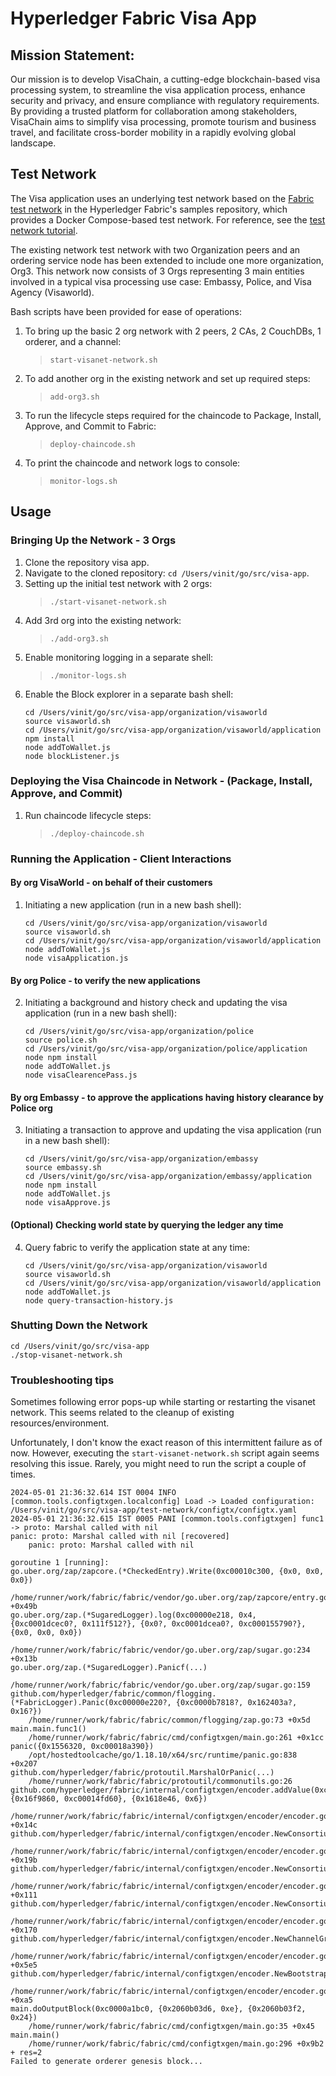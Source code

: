 [//]: # (SPDX-License-Identifier: CC-BY-4.0)

# Hyperledger Fabric Visa App

## Mission Statement:
Our mission is to develop VisaChain, a cutting-edge blockchain-based visa processing system, to streamline the visa application process, enhance security and privacy, and ensure compliance with regulatory requirements. By providing a trusted platform for collaboration among stakeholders, VisaChain aims to simplify visa processing, promote tourism and business travel, and facilitate cross-border mobility in a rapidly evolving global landscape.

## Test Network

The Visa application uses an underlying test network based on the [Fabric test network](test-network) in the Hyperledger Fabric's samples repository, which provides a Docker Compose-based test network. For reference, see the [test network tutorial](https://hyperledger-fabric.readthedocs.io/en/latest/test_network.html).

The existing network test network with two Organization peers and an ordering service node has been extended to include one more organization, Org3. This network now consists of 3 Orgs representing 3 main entities involved in a typical visa processing use case: Embassy, Police, and Visa Agency (Visaworld).

Bash scripts have been provided for ease of operations:
1. To bring up the basic 2 org network with 2 peers, 2 CAs, 2 CouchDBs, 1 orderer, and a channel:
    > `start-visanet-network.sh`
2. To add another org in the existing network and set up required steps:
    > `add-org3.sh`
3. To run the lifecycle steps required for the chaincode to Package, Install, Approve, and Commit to Fabric:
    > `deploy-chaincode.sh`
4. To print the chaincode and network logs to console:
    > `monitor-logs.sh`

## Usage

### Bringing Up the Network - 3 Orgs

1. Clone the repository visa app.
2. Navigate to the cloned repository: `cd /Users/vinit/go/src/visa-app`.
3. Setting up the initial test network with 2 orgs:
    > `./start-visanet-network.sh`
4. Add 3rd org into the existing network:
    > `./add-org3.sh`
5. Enable monitoring logging in a separate shell:
    > `./monitor-logs.sh`
6. Enable the Block explorer in a separate bash shell:
    ```
    cd /Users/vinit/go/src/visa-app/organization/visaworld
    source visaworld.sh
    cd /Users/vinit/go/src/visa-app/organization/visaworld/application
    npm install
    node addToWallet.js
    node blockListener.js
    ```

### Deploying the Visa Chaincode in Network - (Package, Install, Approve, and Commit)

1. Run chaincode lifecycle steps:
    > `./deploy-chaincode.sh`

### Running the Application - Client Interactions

#### By org VisaWorld - on behalf of their customers
1. Initiating a new application (run in a new bash shell):
    ```
    cd /Users/vinit/go/src/visa-app/organization/visaworld
    source visaworld.sh
    cd /Users/vinit/go/src/visa-app/organization/visaworld/application
    node addToWallet.js
    node visaApplication.js
    ```

#### By org Police - to verify the new applications
2. Initiating a background and history check and updating the visa application (run in a new bash shell):
    ```
    cd /Users/vinit/go/src/visa-app/organization/police
    source police.sh
    cd /Users/vinit/go/src/visa-app/organization/police/application
    node npm install
    node addToWallet.js
    node visaClearencePass.js
    ```

#### By org Embassy - to approve the applications having history clearance by Police org
3. Initiating a transaction to approve and updating the visa application (run in a new bash shell):
    ```
    cd /Users/vinit/go/src/visa-app/organization/embassy
    source embassy.sh
    cd /Users/vinit/go/src/visa-app/organization/embassy/application
    node npm install
    node addToWallet.js
    node visaApprove.js
    ```

#### (Optional) Checking world state by querying the ledger any time
4. Query fabric to verify the application state at any time:
    ```
    cd /Users/vinit/go/src/visa-app/organization/visaworld
    source visaworld.sh
    cd /Users/vinit/go/src/visa-app/organization/visaworld/application
    node addToWallet.js
    node query-transaction-history.js
    ```

### Shutting Down the Network
```
cd /Users/vinit/go/src/visa-app
./stop-visanet-network.sh
```

### Troubleshooting tips
Sometimes following error pops-up while starting or restarting the visanet network. This seems related to the cleanup of existing resources/environment.

Unfortunately, I don't know the exact reason of this intermittent failure as of now. However, executing the `start-visanet-network.sh` script again seems resolving this issue.
Rarely, you might need to run the script a couple of times. 

```
2024-05-01 21:36:32.614 IST 0004 INFO [common.tools.configtxgen.localconfig] Load -> Loaded configuration: /Users/vinit/go/src/visa-app/test-network/configtx/configtx.yaml
2024-05-01 21:36:32.615 IST 0005 PANI [common.tools.configtxgen] func1 -> proto: Marshal called with nil
panic: proto: Marshal called with nil [recovered]
	panic: proto: Marshal called with nil

goroutine 1 [running]:
go.uber.org/zap/zapcore.(*CheckedEntry).Write(0xc00010c300, {0x0, 0x0, 0x0})
	/home/runner/work/fabric/fabric/vendor/go.uber.org/zap/zapcore/entry.go:234 +0x49b
go.uber.org/zap.(*SugaredLogger).log(0xc00000e218, 0x4, {0xc0001dcec0?, 0x111f512?}, {0x0?, 0xc0001dcea0?, 0xc000155790?}, {0x0, 0x0, 0x0})
	/home/runner/work/fabric/fabric/vendor/go.uber.org/zap/sugar.go:234 +0x13b
go.uber.org/zap.(*SugaredLogger).Panicf(...)
	/home/runner/work/fabric/fabric/vendor/go.uber.org/zap/sugar.go:159
github.com/hyperledger/fabric/common/flogging.(*FabricLogger).Panic(0xc00000e220?, {0xc0000b7818?, 0x162403a?, 0x16?})
	/home/runner/work/fabric/fabric/common/flogging/zap.go:73 +0x5d
main.main.func1()
	/home/runner/work/fabric/fabric/cmd/configtxgen/main.go:261 +0x1cc
panic({0x1556320, 0xc00018a390})
	/opt/hostedtoolcache/go/1.18.10/x64/src/runtime/panic.go:838 +0x207
github.com/hyperledger/fabric/protoutil.MarshalOrPanic(...)
	/home/runner/work/fabric/fabric/protoutil/commonutils.go:26
github.com/hyperledger/fabric/internal/configtxgen/encoder.addValue(0xc000188640, {0x16f9860, 0xc00014fd60}, {0x1618e46, 0x6})
	/home/runner/work/fabric/fabric/internal/configtxgen/encoder/encoder.go:59 +0x14c
github.com/hyperledger/fabric/internal/configtxgen/encoder.NewConsortiumOrgGroup(0xc0001d59e0)
	/home/runner/work/fabric/fabric/internal/configtxgen/encoder/encoder.go:246 +0x19b
github.com/hyperledger/fabric/internal/configtxgen/encoder.NewConsortiumGroup(0xc00000dfe0)
	/home/runner/work/fabric/fabric/internal/configtxgen/encoder/encoder.go:373 +0x111
github.com/hyperledger/fabric/internal/configtxgen/encoder.NewConsortiumsGroup(0x1563700?)
	/home/runner/work/fabric/fabric/internal/configtxgen/encoder/encoder.go:355 +0x170
github.com/hyperledger/fabric/internal/configtxgen/encoder.NewChannelGroup(0xc0000a1bc0)
	/home/runner/work/fabric/fabric/internal/configtxgen/encoder/encoder.go:168 +0x5e5
github.com/hyperledger/fabric/internal/configtxgen/encoder.NewBootstrapper(0x16?)
	/home/runner/work/fabric/fabric/internal/configtxgen/encoder/encoder.go:595 +0xa5
main.doOutputBlock(0xc0000a1bc0, {0x2060b03d6, 0xe}, {0x2060b03f2, 0x24})
	/home/runner/work/fabric/fabric/cmd/configtxgen/main.go:35 +0x45
main.main()
	/home/runner/work/fabric/fabric/cmd/configtxgen/main.go:296 +0x9b2
+ res=2
Failed to generate orderer genesis block...

```


